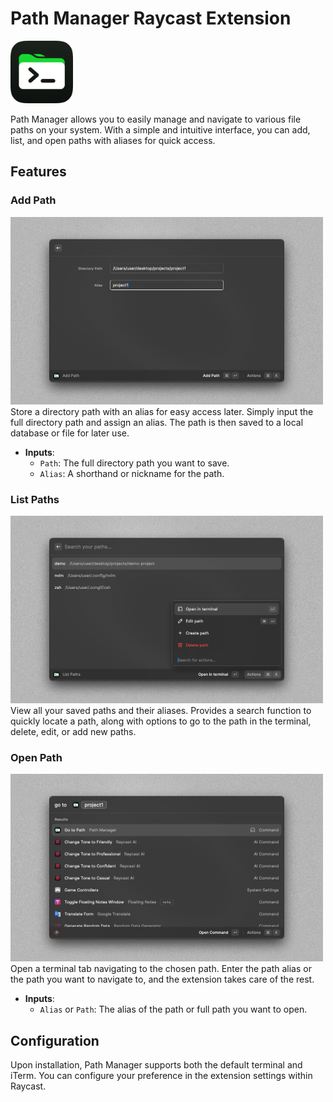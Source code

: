 # Path Manager Raycast Extension

<img src="assets/512px-Rounded.png" alt="Path Manager Icon" width="100" height="100">

Path Manager allows you to easily manage and navigate to various file paths on your system. With a simple and intuitive interface, you can add, list, and open paths with aliases for quick access.

## Features

### Add Path

<img src="assets/path-manager-1.png" alt="Add Path Screenshot" width="500" height="300">
Store a directory path with an alias for easy access later. Simply input the full directory path and assign an alias. The path is then saved to a local database or file for later use.

- **Inputs**:
  - `Path`: The full directory path you want to save.
  - `Alias`: A shorthand or nickname for the path.

### List Paths

<img src="assets/path-manager-4.png" alt="List Paths Screenshot" width="500" height="300">
View all your saved paths and their aliases. Provides a search function to quickly locate a path, along with options to go to the path in the terminal, delete, edit, or add new paths.

### Open Path

<img src="assets/path-manager-3.png" alt="Go To Path Screenshot" width="500" height="300">
Open a terminal tab navigating to the chosen path. Enter the path alias or the path you want to navigate to, and the extension takes care of the rest.

- **Inputs**:
  - `Alias` or `Path`: The alias of the path or full path you want to open.

## Configuration

Upon installation, Path Manager supports both the default terminal and iTerm. You can configure your preference in the extension settings within Raycast.
